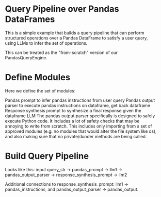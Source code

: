 # Query Pipeline over Pandas DataFrames
This is a simple example that builds a query pipeline that can perform structured operations over a Pandas DataFrame to satisfy a user query, using LLMs to infer the set of operations.

This can be treated as the "from-scratch" version of our PandasQueryEngine.

# Define Modules
Here we define the set of modules:

Pandas prompt to infer pandas instructions from user query
Pandas output parser to execute pandas instructions on dataframe, get back dataframe
Response synthesis prompt to synthesize a final response given the dataframe
LLM
The pandas output parser specifically is designed to safely execute Python code. It includes a lot of safety checks that may be annoying to write from scratch. This includes only importing from a set of approved modules (e.g. no modules that would alter the file system like os), and also making sure that no private/dunder methods are being called.

# Build Query Pipeline
Looks like this: input query_str -> pandas_prompt -> llm1 -> pandas_output_parser -> response_synthesis_prompt -> llm2

Additional connections to response_synthesis_prompt: llm1 -> pandas_instructions, and pandas_output_parser -> pandas_output.
